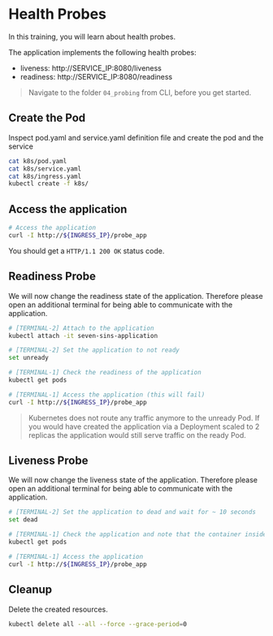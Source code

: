 # Health Probes

In this training, you will learn about health probes.

The application implements the following health probes:

- liveness: http://SERVICE_IP:8080/liveness
- readiness: http://SERVICE_IP:8080/readiness

> Navigate to the folder `04_probing` from CLI, before you get started.

## Create the Pod

Inspect pod.yaml and service.yaml definition file and create the pod and the service

```bash
cat k8s/pod.yaml
cat k8s/service.yaml
cat k8s/ingress.yaml
kubectl create -f k8s/
```

## Access the application

```bash
# Access the application
curl -I http://${INGRESS_IP}/probe_app
```

You should get a `HTTP/1.1 200 OK` status code.

## Readiness Probe

We will now change the readiness state of the application. Therefore please open an additional terminal for being able to communicate with the application.

```bash
# [TERMINAL-2] Attach to the application
kubectl attach -it seven-sins-application

# [TERMINAL-2] Set the application to not ready
set unready

# [TERMINAL-1] Check the readiness of the application
kubectl get pods

# [TERMINAL-1] Access the application (this will fail)
curl -I http://${INGRESS_IP}/probe_app
```

> Kubernetes does not route any traffic anymore to the unready Pod. If you would have created the application via a Deployment scaled to 2 replicas the application would still serve traffic on the ready Pod.

## Liveness Probe

We will now change the liveness state of the application. Therefore please open an additional terminal for being able to communicate with the application.

```bash
# [TERMINAL-2] Set the application to dead and wait for ~ 10 seconds
set dead

# [TERMINAL-1] Check the application and note that the container inside the Pod has been restarted
kubectl get pods

# [TERMINAL-1] Access the application
curl -I http://${INGRESS_IP}/probe_app
```

## Cleanup

Delete the created resources.

```bash
kubectl delete all --all --force --grace-period=0
```
